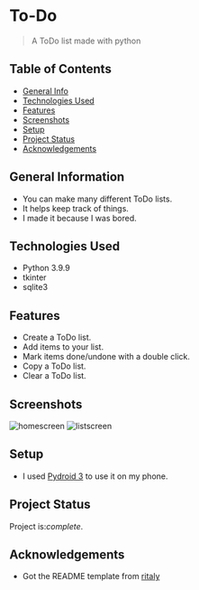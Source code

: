 # To-Do
> A ToDo list made with python


## Table of Contents
* [General Info](#general-information)
* [Technologies Used](#technologies-used)
* [Features](#features)
* [Screenshots](#screenshots)
* [Setup](#setup)
* [Project Status](#project-status)
* [Acknowledgements](#acknowledgements)


## General Information
- You can make many different ToDo lists.
- It helps keep track of things.
- I made it because I was bored.


## Technologies Used
- Python 3.9.9
- tkinter
- sqlite3


## Features
- Create a ToDo list.
- Add items to your list.
- Mark items done/undone with a double click.
- Copy a ToDo list.
- Clear a ToDo list.


## Screenshots
![homescreen](https://user-images.githubusercontent.com/94538153/162189487-086f9eba-04a2-4d03-a771-b8db2dbcd747.png)  ![listscreen](https://user-images.githubusercontent.com/94538153/162189530-6b140eab-ffdd-4eec-8209-f6ea06016782.png)


## Setup
- I used [Pydroid 3](https://play.google.com/store/apps/details?id=ru.iiec.pydroid3&gl=US) to use it on my phone.


## Project Status
Project is:_complete_.


## Acknowledgements
- Got the README template from [ritaly](https://github.com/ritaly/README-cheatsheet)
